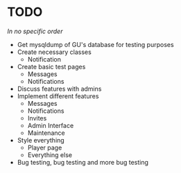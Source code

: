 TODO
====

<em>In no specific order</em>

- Get mysqldump of GU's database for testing purposes
- Create necessary classes
    - Notification
- Create basic test pages
    - Messages
    - Notifications
- Discuss features with admins
- Implement different features
	- Messages
	- Notifications
	- Invites
	- Admin Interface
    - Maintenance
- Style everything
	- Player page
	- Everything else
- Bug testing, bug testing and more bug testing
